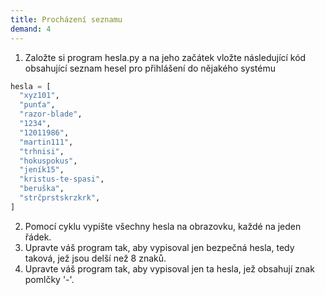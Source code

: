```yaml
---  
title: Procházení seznamu  
demand: 4
---  
```


1. Založte si program hesla.py a na jeho začátek vložte následující kód obsahující seznam hesel pro přihlášení do nějakého systému

```python
hesla = [
  "xyz101",
  "punťa",
  "razor-blade",
  "1234",
  "12011986",
  "martin111",
  "trhnisi",
  "hokuspokus",
  "jeník15",
  "kristus-te-spasi",
  "beruška",
  "strčprstskrzkrk",
]
```

2. Pomocí cyklu vypište všechny hesla na obrazovku, každé na jeden řádek.
3. Upravte váš program tak, aby vypisoval jen bezpečná hesla, tedy taková, jež jsou delší než 8 znaků.
4. Upravte váš program tak, aby vypisoval jen ta hesla, jež obsahují znak pomlčky '-'.

